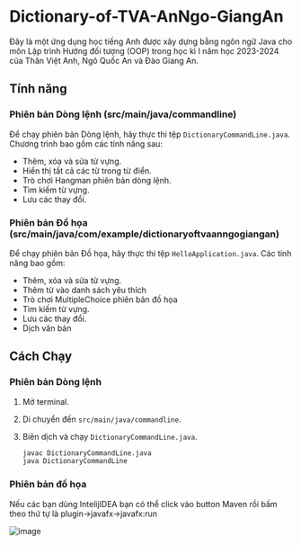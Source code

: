 # Dictionary-of-TVA-AnNgo-GiangAn

Đây là một ứng dụng học tiếng Anh được xây dựng bằng ngôn ngữ Java cho môn Lập trình Hướng đối tượng (OOP) trong học kì I năm học 2023-2024 của Thân Việt Anh, Ngô Quốc An và Đào Giang An.

## Tính năng

### Phiên bản Dòng lệnh (src/main/java/commandline)

Để chạy phiên bản Dòng lệnh, hãy thực thi tệp `DictionaryCommandLine.java`. Chương trình bao gồm các tính năng sau:

- Thêm, xóa và sửa từ vựng.
- Hiển thị tất cả các từ trong từ điển.
- Trò chơi Hangman phiên bản dòng lệnh.
- Tìm kiếm từ vựng.
- Lưu các thay đổi.

### Phiên bản Đồ họa (src/main/java/com/example/dictionaryoftvaanngogiangan)

Để chạy phiên bản Đồ họa, hãy thực thi tệp `HelloApplication.java`. Các tính năng bao gồm:

- Thêm, xóa và sửa từ vựng.
- Thêm từ vào danh sách yêu thích
- Trò chơi MultipleChoice phiên bản đồ họa
- Tìm kiếm từ vựng.
- Lưu các thay đổi.
- Dịch văn bản


## Cách Chạy

### Phiên bản Dòng lệnh

1. Mở terminal.
2. Di chuyển đến `src/main/java/commandline`.
3. Biên dịch và chạy `DictionaryCommandLine.java`.

   ```bash
   javac DictionaryCommandLine.java
   java DictionaryCommandLine


### Phiên bản đồ họa
Nếu các bạn dùng IntelijIDEA bạn có thể click vào button Maven rồi bấm theo thứ tự là plugin->javafx->javafx:run 

![image](https://github.com/TVAexe/Dictionary-of-TVA-AnNgo-GiangAn/assets/124753939/0d86911c-48e9-41d7-a0a1-866b5460b8ba)


